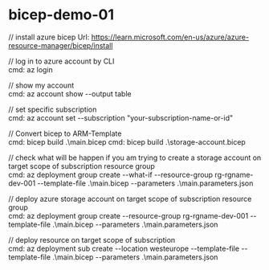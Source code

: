 # bicep-demo-01

// install azure bicep 
Url: https://learn.microsoft.com/en-us/azure/azure-resource-manager/bicep/install

// log in to azure account by CLI  
cmd: az login

// show my account   
cmd: az account show --output table

// set specific subscription    
cmd: az account set --subscription "your-subscription-name-or-id"

// Convert bicep to ARM-Template  
cmd: bicep build .\main.bicep
cmd: bicep build .\storage-account.bicep

// check what will be happen if you am trying to create a storage account on target scope of subscription resource group  
cmd: az deployment group create --what-if  --resource-group rg-rgname-dev-001 --template-file .\main.bicep --parameters .\main.parameters.json

// deploy azure storage account on target scope of subscription resource group  
 cmd: az deployment group create --resource-group rg-rgname-dev-001 --template-file .\main.bicep --parameters .\main.parameters.json

// deploy resource on target scope of subscription  
 cmd: az deployment sub create --location westeurope --template-file --template-file .\main.bicep --parameters .\main.parameters.json


